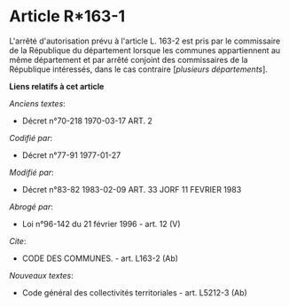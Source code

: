 # Article R*163-1

L'arrêté d'autorisation prévu à l'article L. 163-2 est pris par le commissaire de la République du département lorsque les
communes appartiennent au même département et par arrêté conjoint des commissaires de la République intéressés, dans le cas
contraire [*plusieurs départements*].

**Liens relatifs à cet article**

_Anciens textes_:

  - Décret n°70-218 1970-03-17 ART. 2

_Codifié par_:

  - Décret n°77-91 1977-01-27

_Modifié par_:

  - Décret n°83-82 1983-02-09 ART. 33 JORF 11 FEVRIER 1983

_Abrogé par_:

  - Loi n°96-142 du 21 février 1996 - art. 12 (V)

_Cite_:

  - CODE DES COMMUNES. - art. L163-2 (Ab)

_Nouveaux textes_:

  - Code général des collectivités territoriales - art. L5212-3 (Ab)
